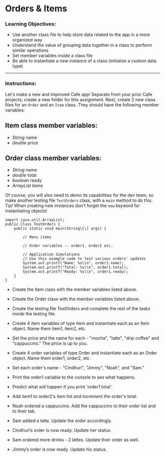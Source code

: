 Orders & Items
==============

### Learning Objectives:

*   Use another class file to help store data related to the app in a more organized way
*   Understand the value of grouping data together in a class to perform similar operations
*   Set member variables inside a class file
*   Be able to instantiate a new instance of a class (initialize a custom data type)

* * *

### Instructions:

Let's make a new and improved Cafe app! Separate from your prior Cafe projects, create a new folder for this assignment. Next, create 2 new class files for an `Order` and an `Item` class. They should have the following member variables:

Item class member variables:
----------------------------

*   _String_ name
*   _double_ price

Order class member variables:
-----------------------------

*   _String_ name
*   _double_ total
*   _boolean_ ready
*   _ArrayList<Item>_ items

Of course, you will also need to demo its capabilities for the dev team, so make another testing file `TestOrders` class, with a `main` method to do this. Tip! When creating new instances don't forget the `new` keyword for instantiating objects!

```
import java.util.ArrayList;
public class TestOrders {
    public static void main(String\[\] args) {
    
        // Menu items
    
        // Order variables -- order1, order2 etc.
    
        // Application Simulations
        // Use this example code to test various orders' updates
        System.out.printf("Name: %s\\n", order1.name);
        System.out.printf("Total: %s\\n", order1.total);
        System.out.printf("Ready: %s\\n", order1.ready);
    }
}
```

*   Create the Item class with the member variables listed above.
    
*   Create the Order class with the member variables listed above.
    
*   Create the testing file TestOrders and complete the rest of the tasks inside the testing file.
    
*   Create 4 item variables of type Item and instantiate each as an Item object. Name them item1, item2, etc.
    
*   Set the price and the name for each - "mocha", "latte", "drip coffee" and "cappuccino." The price is up to you.
    
*   Create 4 order variables of type Order and instantiate each as an Order object. Name them order1, order2, etc.
    
*   Set each order's name - "Cindhuri", "Jimmy", "Noah", and "Sam."
    
*   Print the order1 variable to the console to see what happens.
    
*   Predict what will happen if you print 'order1.total'.
    
*   Add item1 to order2's item list and increment the order's total.
    
*   Noah ordered a cappuccino. Add the cappuccino to their order list and to their tab.
    
*   Sam added a latte. Update the order accordingly.
    
*   Cindhuri’s order is now ready. Update her status.
    
*   Sam ordered more drinks - 2 lattes. Update their order as well.
    
*   Jimmy’s order is now ready. Update his status.